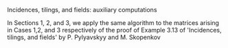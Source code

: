 Incidences, tilings, and fields: auxiliary computations

In Sections 1, 2, and 3, we apply the same algorithm to the matrices arising in Cases 1,2, and 3 respectively of the proof of Example 3.13 of 'Incidences, tilings, and fields' by P. Pylyavskyy and M. Skopenkov
